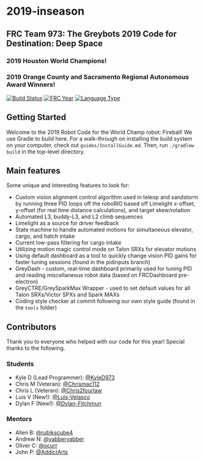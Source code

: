 # 2019-inseason
## FRC Team 973: The Greybots 2019 Code for Destination: Deep Space
### 2019 Houston World Champions!
### 2019 Orange County and Sacramento Regional Autonomous Award Winners!

[![Build Status](https://travis-ci.com/Team973/2019-inseason.svg?token=9qRQZ4Pb162wPMEfroVb&branch=master)](https://travis-ci.com/Team973/2019-inseason)
[![FRC Year](https://img.shields.io/badge/frc-2019-brightgreen.svg)](https://www.firstinspires.org/robotics/frc/game-and-season)
[![Language Type](https://img.shields.io/badge/language-c++-brightgreen.svg)](https://wpilib.screenstepslive.com/s/4485/m/13810)

## Getting Started
Welcome to the 2019 Robot Code for the World Champ robot: Fireball! We use Gradle to build here.  For a walk-through on installing the build system on your computer, check out `guides/InstallGuide.md`. Then, run `./gradlew build` in the top-level directory.

## Main features
Some unique and interesting features to look for:

- Custom vision alignment control algorithm used in teleop and sandstorm by running three PID loops off the roboRIO based off Limelight x-offset, y-offset (for real time distance calculations), and target skew/rotation
- Automated L3, buddy-L3, and L2 climb sequences
- Limelight as a source for driver feedback
- State machine to handle automated motions for simultaneous elevator, cargo, and hatch intake
- Current low-pass filtering for cargo intake
- Utilizing motion magic control mode on Talon SRXs for elevator motions
- Using default dashboard as a tool to quickly change vision PID gains for faster tuning sessions (found in the pidinputs branch)
- GreyDash - custom, real-time dashboard primarily used for tuning PID and reading miscellaneous robot data (based on FRCDashboard pre-electron)
- GreyCTRE/GreySparkMax Wrapper - used to set default values for all Talon SRXs/Victor SPXs and Spark MAXs
- Coding style checker at commit following our own style guide (found in the `tools` folder)

## Contributors
Thank you to everyone who helped with our code for this year! Special thanks to the following.

### Students
- Kyle D (Lead Programmer): [@KyleD973](https://github.com/KyleD973)
- Chris M (Veteran): [@Chrismac112](https://github.com/Chrismac112)
- Chris L (Veteran): [@Chris2fourlaw](https://github.com/Chris2fourlaw)
- Luis V (New!): [@Luis-Velasco](https://github.com/Luis-Velasco)
- Dylan F (New!): [@Dylan-Fitchmun](https://github.com/Dylan-Fitchmun)

### Mentors
- Allen B: [@rubikscube4](https://github.com/rubikscube4)
- Andrew N: [@yabberyabber](https://github.com/yabberyabber)
- Oliver C: [@ocurr](https://github.com/ocurr)
- John P: [@AddictArts](https://github.com/AddictArts)
